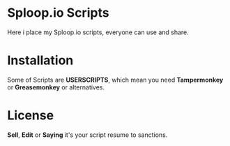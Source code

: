 # Sploop.io Scripts
Here i place my Sploop.io scripts, everyone can use and share.

# Installation
Some of Scripts are **USERSCRIPTS**, which mean you need **Tampermonkey** or **Greasemonkey** or alternatives.

# License
**Sell**, **Edit** or **Saying** it's your script resume to sanctions.
